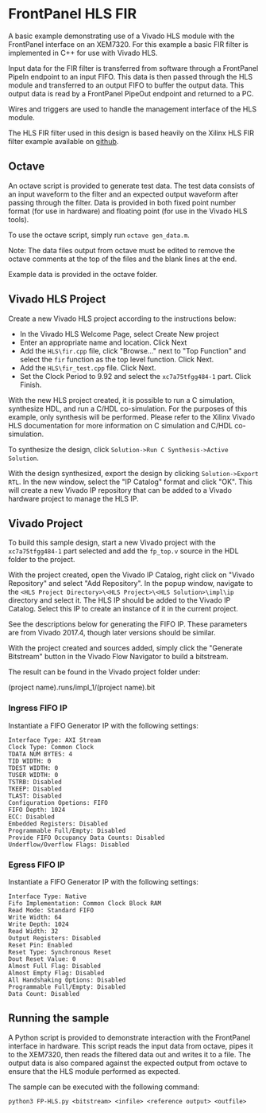 # FrontPanel HLS FIR

A basic example demonstrating use of a Vivado HLS module with the FrontPanel
interface on an XEM7320. For this example a basic FIR filter is implemented in
C++ for use with Vivado HLS.

Input data for the FIR filter is transferred from software through a FrontPanel
PipeIn endpoint to an input FIFO. This data is then passed through the HLS
module and transferred to an output FIFO to buffer the output data. This output
data is read by a FrontPanel PipeOut endpoint and returned to a PC.

Wires and triggers are used to handle the management interface of the HLS
module.

The HLS FIR filter used in this design is based heavily on the Xilinx HLS FIR
filter example available on [github](https://github.com/Xilinx/HLx_Examples).

## Octave

An octave script is provided to generate test data. The test data consists of
an input waveform to the filter and an expected output waveform after passing
through the filter. Data is provided in both fixed point number format (for
use in hardware) and floating point (for use in the Vivado HLS tools).

To use the octave script, simply run `octave gen_data.m`.

Note: The data files output from octave must be edited to remove the octave
comments at the top of the files and the blank lines at the end.

Example data is provided in the octave folder.

## Vivado HLS Project

Create a new Vivado HLS project according to the instructions below:

- In the Vivado HLS Welcome Page, select Create New project
- Enter an appropriate name and location. Click Next
- Add the `HLS\fir.cpp` file, click "Browse..." next to "Top Function" and select
  the `fir` function as the top level function. Click Next.
- Add the `HLS\fir_test.cpp` file. Click Next.
- Set the Clock Period to 9.92 and select the `xc7a75tfgg484-1` part. Click
  Finish.

With the new HLS project created, it is possible to run a C simulation,
synthesize HDL, and run a C/HDL co-simulation. For the purposes of this example,
only synthesis will be performed. Please refer to the Xilinx Vivado HLS
documentation for more information on C simulation and C/HDL co-simulation.

To synthesize the design, click `Solution->Run C Synthesis->Active Solution`.

With the design synthesized, export the design by clicking
`Solution->Export RTL`. In the new window, select the "IP Catalog" format and
click "OK". This will create a new Vivado IP repository that can be added to
a Vivado hardware project to manage the HLS IP.

## Vivado Project

To build this sample design, start a new Vivado project with the
`xc7a75tfgg484-1` part selected and add the `fp_top.v` source in the HDL
folder to the project.

With the project created, open the Vivado IP Catalog, right click on
"Vivado Repository" and select "Add Repository". In the popup window, navigate
to the `<HLS Project Directory>\<HLS Project>\<HLS Solution>\impl\ip`
directory and select it. The HLS IP should be added to the Vivado IP Catalog.
Select this IP to create an instance of it in the current project.

See the descriptions below for generating the FIFO IP. These parameters are
from Vivado 2017.4, though later versions should be similar.

With the project created and sources added, simply click the "Generate
Bitstream" button in the Vivado Flow Navigator to build a bitstream.

The result can be found in the Vivado project folder under:

(project name).runs/impl_1/(project name).bit

### Ingress FIFO IP

Instantiate a FIFO Generator IP with the following settings:

```
Interface Type: AXI Stream
Clock Type: Common Clock
TDATA NUM BYTES: 4
TID WIDTH: 0
TDEST WIDTH: 0
TUSER WIDTH: 0
TSTRB: Disabled
TKEEP: Disabled
TLAST: Disabled
Configuration Opetions: FIFO
FIFO Depth: 1024
ECC: Disabled
Embedded Registers: Disabled
Programmable Full/Empty: Disabled
Provide FIFO Occupancy Data Counts: Disabled
Underflow/Overflow Flags: Disabled
```

### Egress FIFO IP

Instantiate a FIFO Generator IP with the following settings:

```
Interface Type: Native
Fifo Implementation: Common Clock Block RAM
Read Mode: Standard FIFO
Write Width: 64
Write Depth: 1024
Read Width: 32
Output Registers: Disabled
Reset Pin: Enabled
Reset Type: Synchronous Reset
Dout Reset Value: 0
Almost Full Flag: Disabled
Almost Empty Flag: Disabled
All Handshaking Options: Disabled
Programmable Full/Empty: Disabled
Data Count: Disabled
```

## Running the sample

A Python script is provided to demonstrate interaction with the FrontPanel
interface in hardware. This script reads the input data from octave, pipes it
to the XEM7320, then reads the filtered data out and writes it to a file. The
output data is also compared against the expected output from octave to ensure
that the HLS module performed as expected.

The sample can be executed with the following command:

```
python3 FP-HLS.py <bitstream> <infile> <reference output> <outfile>
```

